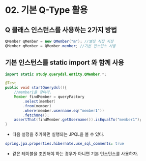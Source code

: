 # 02. 기본 Q-Type 활용
## Q 클래스 인스턴스를 사용하는 2가지 방법
```java
QMember qMember = new QMember("m"); //별칭 직접 지정
QMember qMember = QMember.member; //기본 인스턴스 사용
```
## 기본 인스턴스를 static import 와 함께 사용
```java
import static study.querydsl.entity.QMember.*;

@Test
public void startQuerydsl(){
	//member1을 찾아라.
	Member findMember = queryFactory
        .select(member)
        .from(member)
        .where(member.username.eq("member1"))
        .fetchOne();
	assertThat(findMember.getUsername()).isEqualTo("member1");
}
```
- 다음 설정을 추가하면 실행되는 JPQL을 볼 수 있다.
```yml
spring.jpa.properties.hibernate.use_sql_comments: true
```
- 같은 테이블을 조인해야 하는 경우가 아니면 기본 인스턴스를 사용하자.
